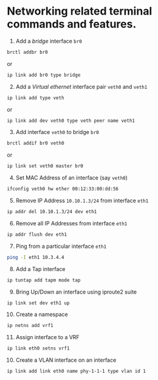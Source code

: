 Networking related terminal commands and features.
==================================================

1. Add a _bridge_ interface `br0`
  ```bash
  brctl addbr br0
  ```
  
  or
  
  ```bash
  ip link add br0 type bridge
  ```
  
2. Add a _Virtual ethernet_ interface pair `veth0` and `veth1`
  ```bash
  ip link add type veth
  ```
  
  or
  
  ```bash
  ip link add dev veth0 type veth peer name veth1
  ```
  
3. Add interface `veth0` to bridge `br0`
  ```bash
  brctl addif br0 veth0 
  ```
  
  or
  
  ```bash
  ip link set veth0 master br0
  ```
  
4. Set MAC Address of an interface (say `veth0`)
  ```bash
  ifconfig veth0 hw ether 00:12:33:00:dd:56
  ```

5. Remove IP Address `10.10.1.3/24` from interface `eth1`
  ```bash
  ip addr del 10.10.1.3/24 dev eth1
  ```

6. Remove all IP Addresses from interface `eth1`
  ```bash
  ip addr flush dev eth1
  ```

7. Ping from a particular interface `eth1`
  ```bash
  ping -I eth1 10.3.4.4
  ``` 
  
8. Add a Tap interface
  ```bash
  ip tuntap add tapm mode tap
  ```
  
9. Bring Up/Down an interface using iproute2 suite
  ```bash
  ip link set dev eth1 up
  ```

10. Create a namespace
  ```bash
  ip netns add vrf1
  ```

11. Assign interface to a VRF
  ```bash
  ip link eth0 setns vrf1
  ```
10. Create a VLAN interface on an interface
  ```
  ip link add link eth0 name phy-1-1-1 type vlan id 1
  ```
